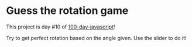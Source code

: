 # Guess the rotation game

This project is day #10 of <a href="https://www.github.com/grigoryan-m/100-day-javascript">100-day-javascript</a>!

Try to get perfect rotation based on the angle given. Use the slider to do it!
